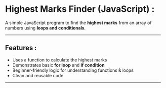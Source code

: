 # Highest Marks Finder (JavaScript) :

A simple JavaScript program to find the **highest marks** from an array of numbers using **loops and conditionals**.

---

## Features :
- Uses a function to calculate the highest marks
- Demonstrates basic **for loop** and **if condition**
- Beginner-friendly logic for understanding functions & loops
- Clean and reusable code

---

